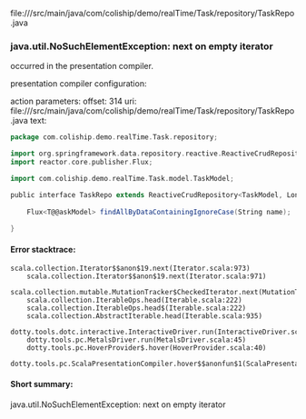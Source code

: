 file://<WORKSPACE>/src/main/java/com/coliship/demo/realTime/Task/repository/TaskRepo.java
### java.util.NoSuchElementException: next on empty iterator

occurred in the presentation compiler.

presentation compiler configuration:


action parameters:
offset: 314
uri: file://<WORKSPACE>/src/main/java/com/coliship/demo/realTime/Task/repository/TaskRepo.java
text:
```scala
package com.coliship.demo.realTime.Task.repository;

import org.springframework.data.repository.reactive.ReactiveCrudRepository;
import reactor.core.publisher.Flux;

import com.coliship.demo.realTime.Task.model.TaskModel;

public interface TaskRepo extends ReactiveCrudRepository<TaskModel, Long> {
    
    Flux<T@@askModel> findAllByDataContainingIgnoreCase(String name);
    
}

```



#### Error stacktrace:

```
scala.collection.Iterator$$anon$19.next(Iterator.scala:973)
	scala.collection.Iterator$$anon$19.next(Iterator.scala:971)
	scala.collection.mutable.MutationTracker$CheckedIterator.next(MutationTracker.scala:76)
	scala.collection.IterableOps.head(Iterable.scala:222)
	scala.collection.IterableOps.head$(Iterable.scala:222)
	scala.collection.AbstractIterable.head(Iterable.scala:935)
	dotty.tools.dotc.interactive.InteractiveDriver.run(InteractiveDriver.scala:164)
	dotty.tools.pc.MetalsDriver.run(MetalsDriver.scala:45)
	dotty.tools.pc.HoverProvider$.hover(HoverProvider.scala:40)
	dotty.tools.pc.ScalaPresentationCompiler.hover$$anonfun$1(ScalaPresentationCompiler.scala:376)
```
#### Short summary: 

java.util.NoSuchElementException: next on empty iterator